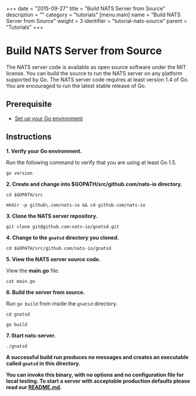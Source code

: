 +++
date = "2015-09-27"
title = "Build NATS Server from Source"
description = ""
category = "tutorials"
[menu.main]
  name = "Build NATS Server from Source"
  weight = 3
  identifier = "tutorial-nats-source"
  parent = "Tutorials"
+++

# Build NATS Server from Source

The NATS server code is available as open source software under the MIT license. You can build the source to run the NATS server on any platform supported by Go. The NATS server code requires at least version 1.4 of Go. You are encouraged to run the latest stable release of Go.

## Prerequisite

- [Set up your Go environment](/documentation/tutorials/go-install/)

## Instructions

**1. Verify your Go environment.**

Run the following command to verify that you are using at least Go 1.5.

```
go version
```

**2. Create and change into $GOPATH/src/github.com/nats-io directory.**
```
cd $GOPATH/src

mkdir -p github\.com/nats-io && cd github.com/nats-io
```

**3. Clone the NATS server repository.**

```
git clone git@github.com:nats-io/gnatsd.git
```

**4. Change to the `gnatsd` directory you cloned.**

```
cd $GOPATH/src/github.com/nats-io/gnatsd
```

**5. View the NATS server source code.**

View the **main.go** file.

```
cat main.go
```

**6. Build the server from source.**

Run `go build` from inside the `gnatsd` directory.

```
cd gnatsd

go build
```

**7. Start nats-server.**

```
./gnatsd
```

<!-- **6. Run the unit regression tests.**

Optionally you can run the unit regression tests:

```
go test ./...
``` -->

**A successful build run produces no messages and creates an executable called `gnatsd` in this directory.**

**You can invoke this binary, with no options and no configuration file for local testing. To start a server with acceptable production defaults please read our [README.md](https://github.com/nats-io/gnatsd#command-line-arguments).**
